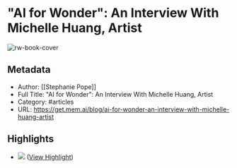# "AI for Wonder": An Interview With Michelle Huang, Artist

![rw-book-cover](https://assets.website-files.com/6215507d11caae490ead0d84/63b738b584701a1efd2c51d1_ukiyo-e.jpg)

## Metadata
- Author: [[Stephanie Pope]]
- Full Title: "AI for Wonder": An Interview With Michelle Huang, Artist
- Category: #articles
- URL: https://get.mem.ai/blog/ai-for-wonder-an-interview-with-michelle-huang-artist

## Highlights
- ![](https://assets.website-files.com/6215507c11caaeaf5dad0d6e/6217eba7cb776a6655648884_amaranth_blob.png) ([View Highlight](https://read.readwise.io/read/01gp6p8z7te8faxddjmdnefqqq))
